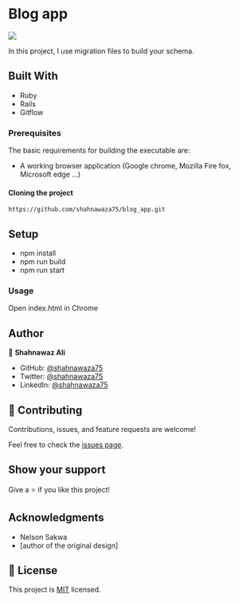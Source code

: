 # Blog app

![](https://img.shields.io/badge/Microverse-blueviolet)

In this project, I use migration files to build your schema.
## Built With

- Ruby
- Rails
- Gitflow

### Prerequisites

The basic requirements for building the executable are:

- A working browser application (Google chrome, Mozilla Fire fox, Microsoft edge ...)

#### Cloning the project

```
https://github.com/shahnawaza75/blog_app.git

```

## Setup

- npm install
- npm run build
- npm run start

### Usage

Open index.html in Chrome

## Author

👤 **Shahnawaz Ali**

- GitHub: [@shahnawaza75](https://github.com/shahnawaza75)
- Twitter: [@shahnawaza75](https://twitter.com/shahnawaza75)
- LinkedIn: [@shahnawaza75](https://www.linkedin.com/in/shahnawaz-ali-a24b72204)

## 🤝 Contributing

Contributions, issues, and feature requests are welcome!

Feel free to check the [issues page](../../issues/).

## Show your support

Give a ⭐️ if you like this project!

## Acknowledgments

- Nelson Sakwa
- [author of the original design]

## 📝 License

This project is [MIT](./MIT.md) licensed.
